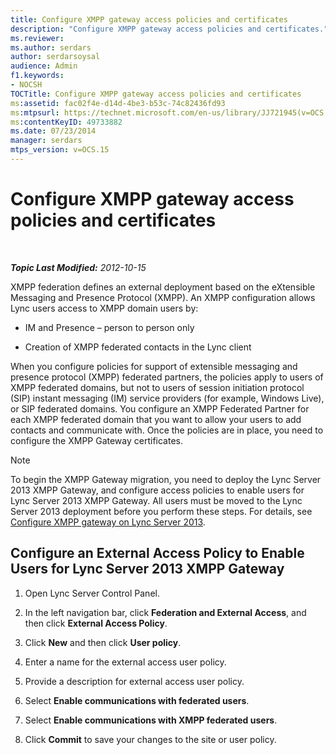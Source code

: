```yaml
---
title: Configure XMPP gateway access policies and certificates
description: "Configure XMPP gateway access policies and certificates."
ms.reviewer: 
ms.author: serdars
author: serdarsoysal
audience: Admin
f1.keywords:
- NOCSH
TOCTitle: Configure XMPP gateway access policies and certificates
ms:assetid: fac02f4e-d14d-4be3-b53c-74c82436fd93
ms:mtpsurl: https://technet.microsoft.com/en-us/library/JJ721945(v=OCS.15)
ms:contentKeyID: 49733882
ms.date: 07/23/2014
manager: serdars
mtps_version: v=OCS.15
---
```


# Configure XMPP gateway access policies and certificates

<div data-xmlns="http://www.w3.org/1999/xhtml">

<div class="topic" data-xmlns="http://www.w3.org/1999/xhtml" data-msxsl="urn:schemas-microsoft-com:xslt" data-cs="https://msdn.microsoft.com/">

<div data-asp="https://msdn2.microsoft.com/asp">



</div>

<div id="mainSection">

<div id="mainBody">

<span> </span>

_**Topic Last Modified:** 2012-10-15_

XMPP federation defines an external deployment based on the eXtensible Messaging and Presence Protocol (XMPP). An XMPP configuration allows Lync users access to XMPP domain users by:

  - IM and Presence – person to person only

  - Creation of XMPP federated contacts in the Lync client

When you configure policies for support of extensible messaging and presence protocol (XMPP) federated partners, the policies apply to users of XMPP federated domains, but not to users of session initiation protocol (SIP) instant messaging (IM) service providers (for example, Windows Live), or SIP federated domains. You configure an XMPP Federated Partner for each XMPP federated domain that you want to allow your users to add contacts and communicate with. Once the policies are in place, you need to configure the XMPP Gateway certificates.

<div>


> [!NOTE]  
> To begin the XMPP Gateway migration, you need to deploy the Lync Server 2013 XMPP Gateway, and configure access policies to enable users for Lync Server 2013 XMPP Gateway. All users must be moved to the Lync Server 2013 deployment before you perform these steps. For details, see <A href="configure-xmpp-gateway-on-lync-server-2013.md">Configure XMPP gateway on Lync Server 2013</A>.



</div>

<div>

## Configure an External Access Policy to Enable Users for Lync Server 2013 XMPP Gateway

1.  Open Lync Server Control Panel.

2.  In the left navigation bar, click **Federation and External Access**, and then click **External Access Policy**.

3.  Click **New** and then click **User policy**.

4.  Enter a name for the external access user policy.

5.  Provide a description for external access user policy.

6.  Select **Enable communications with federated users**.

7.  Select **Enable communications with XMPP federated users**.

8.  Click **Commit** to save your changes to the site or user policy.

</div>

</div>

<span> </span>

</div>

</div>

</div>

